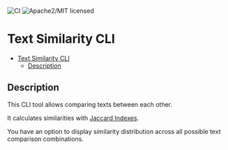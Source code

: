 ![CI](https://github.com/forando/tsim/workflows/CI/badge.svg)
![Apache2/MIT licensed](https://img.shields.io/badge/license-MIT%2FApache--2.0-blue)
# Text Similarity CLI

- [Text Similarity CLI](#text-similarity-cli)
    - [Description](#description)

## Description

This CLI tool allows comparing texts between each other.

It calculates similarities with [Jaccard Indexes](https://en.wikipedia.org/wiki/Jaccard_index).

You have an option to display similarity distribution across all possible text comparison combinations.